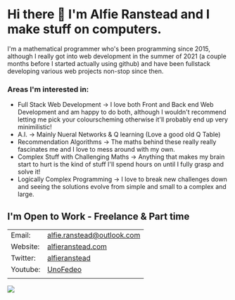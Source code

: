 # Hi there 👋 I'm **Alfie Ranstead** and I make stuff on computers.

I'm a mathematical programmer who's been programming since 2015, although I really got into web development in the summer of 2021 (a couple months before I started actually using github) and have been fullstack developing various web projects non-stop since then. 

### Areas I'm interested in:
 - Full Stack Web Development -> I love both Front and Back end Web Development and am happy to do both, although I wouldn't recommend letting me pick your colourscheming otherwise it'll probably end up very minimilistic!
 - A.I. -> Mainly Nueral Networks & Q learning (Love a good old Q Table)
 - Recommendation Algorithms -> The maths behind these really really fascinates me and I love to mess around with my own.
 - Complex Stuff with Challenging Maths -> Anything that makes my brain start to hurt is the kind of stuff I'll spend hours on until I fully grasp and solve it!
 - Logically Complex Programming -> I love to break new challenges down and seeing the solutions evolve from simple and small to a complex and large.

## I'm Open to Work - Freelance & Part time
| | |
|---|---|
| Email: | alfie.ranstead@outlook.com |
| Website: | [alfieranstead.com](https://alfieranstead.com) |
| Twitter: | [alfieranstead](https://twitter.com/alfieranstead) |
| Youtube: | [UnoFedeo](https://youtube.com/c/unofedeo) |
| | |

![](https://komarev.com/ghpvc/?username=AlfieRan)

